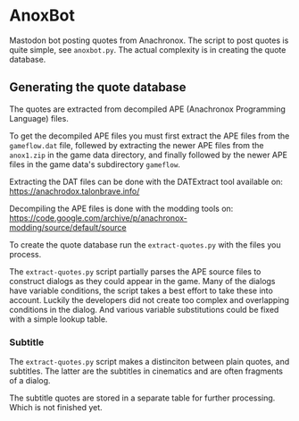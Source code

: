 # AnoxBot

Mastodon bot posting quotes from Anachronox. The script to post quotes is quite simple, see `anoxbot.py`. The actual complexity is in creating the quote database.

## Generating the quote database

The quotes are extracted from decompiled APE (Anachronox Programming Language) files. 

To get the decompiled APE files you must first extract the APE files from the `gameflow.dat` file, follewed by extracting the newer APE files from the `anox1.zip` in the game data directory, and finally followed by the newer APE files in the game data's subdirectory `gameflow`.

Extracting the DAT files can be done with the DATExtract tool available on: https://anachrodox.talonbrave.info/

Decompiling the APE files is done with the modding tools on: https://code.google.com/archive/p/anachronox-modding/source/default/source

To create the quote database run the `extract-quotes.py` with the files you process. 

The `extract-quotes.py` script partially parses the APE source files to construct dialogs as they could appear in the game. Many of the dialogs have variable conditions, the script takes a best effort to take these into account. Luckily the developers did not create too complex and overlapping conditions in the dialog. And various variable substitutions could be fixed with a simple lookup table.

### Subtitle

The `extract-quotes.py` script makes a distinciton between plain quotes, and subtitles. The latter are the subtitles in cinematics and are often fragments of a dialog.

The subtitle quotes are stored in a separate table for further processing. Which is not finished yet.

